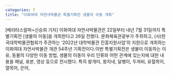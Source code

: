 ```yaml
---
categories: f
title: "이화여대 자연사박물관 특별기획전 생물의 이동 개최"
---
```

[베리타스알파=신승희 기자] 이화여대 자연사박물관은 22일부터 내년 7월 31일까지 특별기획전 [생물의 이동]을 개최한다고 26일 전했다. 문화체육관광부가 주최하고, (사)한국대학박물관협회가 주관하는 ‘2022년 대학박물관 진흥지원사업’의 지원으로 개최하는 이화여대 자연사박물관 개관 54주년 기획전이다.이번 특별기획전은 생물이 이동하는 이유, 동물의 다양한 이동 방법, 생물의 이동이 우리 인류와 어떤 관계에 있는지에 대한 내용을 패널, 표본, 영상 등으로 전시했다. 특히 왕개미, 왕지네, 달팽이, 두꺼비, 유혈목이, 열목어, 은어,
